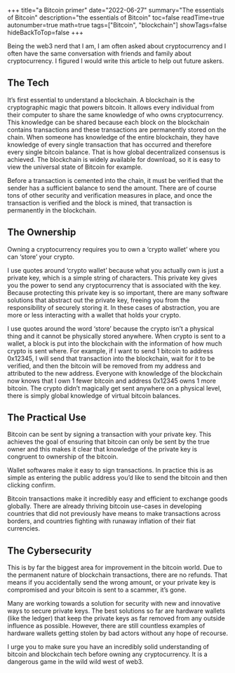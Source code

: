 +++
title="a Bitcoin primer"
date="2022-06-27"
summary="The essentials of Bitcoin"
description="the essentials of Bitcoin"
toc=false
readTime=true
autonumber=true
math=true
tags=["Bitcoin", "blockchain"]
showTags=false
hideBackToTop=false
+++

Being the web3 nerd that I am, I am often asked about cryptocurrency and I often have the same conversation with friends and family about cryptocurrency. I figured I would write this article to help out future askers.

## The Tech

It’s first essential to understand a blockchain. A blockchain is the cryptographic magic that powers bitcoin. It allows every individual from their computer to share the same knowledge of who owns cryptocurrency. This knowledge can be shared because each block on the blockchain contains transactions and these transactions are permanently stored on the chain. When someone has knowledge of the entire blockchain, they have knowledge of every single transaction that has occurred and therefore every single bitcoin balance. That is how global decentralized consensus is achieved. The blockchain is widely available for download, so it is easy to view the universal state of Bitcoin for example.

Before a transaction is cemented into the chain, it must be verified that the sender has a sufficient balance to send the amount. There are of course tons of other security and verification measures in place, and once the transaction is verified and the block is mined, that transaction is permanently in the blockchain.

## The Ownership

Owning a cryptocurrency requires you to own a ‘crypto wallet’ where you can ‘store’ your crypto.

I use quotes around ‘crypto wallet’ because what you actually own is just a private key, which is a simple string of characters. This private key gives you the power to send any cryptocurrency that is associated with the key. Because protecting this private key is so important, there are many software solutions that abstract out the private key, freeing you from the responsibility of securely storing it. In these cases of abstraction, you are more or less interacting with a wallet that holds your crypto.

I use quotes around the word ‘store’ because the crypto isn’t a physical thing and it cannot be physically stored anywhere. When crypto is sent to a wallet, a block is put into the blockchain with the information of how much crypto is sent where. For example, if I want to send 1 bitcoin to address 0x12345, I will send that transaction into the blockchain, wait for it to be verified, and then the bitcoin will be removed from my address and attributed to the new address. Everyone with knowledge of the blockchain now knows that I own 1 fewer bitcoin and address 0x12345 owns 1 more bitcoin. The crypto didn’t magically get sent anywhere on a physical level, there is simply global knowledge of virtual bitcoin balances.

## The Practical Use

Bitcoin can be sent by signing a transaction with your private key. This achieves the goal of ensuring that bitcoin can only be sent by the true owner and this makes it clear that knowledge of the private key is congruent to ownership of the bitcoin.

Wallet softwares make it easy to sign transactions. In practice this is as simple as entering the public address you’d like to send the bitcoin and then clicking confirm.

Bitcoin transactions make it incredibly easy and efficient to exchange goods globally. There are already thriving bitcoin use-cases in developing countries that did not previously have means to make transactions across borders, and countries fighting with runaway inflation of their fiat currencies.

## The Cybersecurity

This is by far the biggest area for improvement in the bitcoin world. Due to the permanent nature of blockchain transactions, there are no refunds. That means if you accidentally send the wrong amount, or your private key is compromised and your bitcoin is sent to a scammer, it’s gone.

Many are working towards a solution for security with new and innovative ways to secure private keys. The best solutions so far are hardware wallets (like the ledger) that keep the private keys as far removed from any outside influence as possible. However, there are still countless examples of hardware wallets getting stolen by bad actors without any hope of recourse.

I urge you to make sure you have an incredibly solid understanding of bitcoin and blockchain tech before owning any cryptocurrency. It is a dangerous game in the wild wild west of web3.
